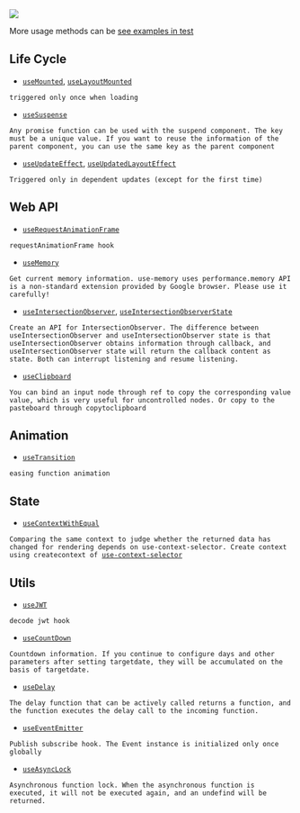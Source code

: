 <image src="https://raw.githubusercontent.com/xyhxx/program_preview/master/logo/react-use.png">

More usage methods can be <a href="https://github.com/xyhxx/proste-react-use/tree/main/__tests__"> see examples in test
</a>

## Life Cycle

- [`useMounted`](./useMounted/en.md), [`useLayoutMounted`](./useLayoutMounted/en.md)

`triggered only once when loading`

- [`useSuspense`](./useSuspense/en.md)

`Any promise function can be used with the suspend component. The key must be a unique value. If you want to reuse the information of the parent component, you can use the same key as the parent component`

- [`useUpdateEffect`](./useUpdateEffect/en.md), [`useUpdatedLayoutEffect`](./useUpdatedLayoutEffect/en.md)

`Triggered only in dependent updates (except for the first time)`

## Web API

- [`useRequestAnimationFrame`](./useRequestAnimationFrame/en.md)

`requestAnimationFrame hook`

- [`useMemory`](./useMemory/en.md)

`Get current memory information. use-memory uses performance.memory API is a non-standard extension provided by Google browser. Please use it carefully!`

- [`useIntersectionObserver`](./useIntersectionObserver/en.md),
  [`useIntersectionObserverState`](./useIntersectionObserverState/en.md)

`Create an API for IntersectionObserver. The difference between useIntersectionObserver and useIntersectionObserver state is that useIntersectionObserver obtains information through callback, and useIntersectionObserver state will return the callback content as state. Both can interrupt listening and resume listening.`

- [`useClipboard`](./useClipboard/en.md)

`You can bind an input node through ref to copy the corresponding value value, which is very useful for uncontrolled nodes. Or copy to the pasteboard through copytoclipboard`

## Animation

- [`useTransition`](./useTransition/en.md)

`easing function animation`

## State

- [`useContextWithEqual`](./useContextWithEqual/en.md)

`Comparing the same context to judge whether the returned data has changed for rendering depends on use-context-selector. Create context using createcontext of `[`use-context-selector`](https://github.com/dai-shi/use-context-selector)

## Utils

- [`useJWT`](./useJWT/en.md)

`decode jwt hook`

- [`useCountDown`](./useCountDown/en.md)

`Countdown information. If you continue to configure days and other parameters after setting targetdate, they will be accumulated on the basis of targetdate.`

- [`useDelay`](./useDelay/en.md)

`The delay function that can be actively called returns a function, and the function executes the delay call to the incoming function.`

- [`useEventEmitter`](./useEventEmitter/en.md)

`Publish subscribe hook. The Event instance is initialized only once globally`

- [`useAsyncLock`](./useAsyncLock/en.md)

`Asynchronous function lock. When the asynchronous function is executed, it will not be executed again, and an undefind will be returned.`

